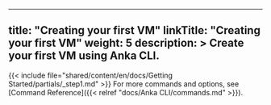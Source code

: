 
---
title: "Creating your first VM"
linkTitle: "Creating your first VM"
weight: 5
description: >
  Create your first VM using Anka CLI.
---

{{< include file="shared/content/en/docs/Getting Started/partials/_step1.md" >}}
For more commands and options, see [Command Reference]({{< relref "docs/Anka CLI/commands.md" >}}).


